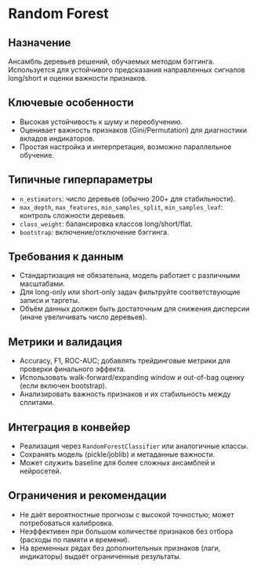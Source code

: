 # Random Forest

## Назначение
Ансамбль деревьев решений, обучаемых методом бэггинга. Используется для устойчивого предсказания направленных сигналов long/short и оценки важности признаков.

## Ключевые особенности
- Высокая устойчивость к шуму и переобучению.
- Оценивает важность признаков (Gini/Permutation) для диагностики вкладов индикаторов.
- Простая настройка и интерпретация, возможно параллельное обучение.

## Типичные гиперпараметры
- `n_estimators`: число деревьев (обычно 200+ для стабильности).
- `max_depth`, `max_features`, `min_samples_split`, `min_samples_leaf`: контроль сложности деревьев.
- `class_weight`: балансировка классов long/short/flat.
- `bootstrap`: включение/отключение бэггинга.

## Требования к данным
- Стандартизация не обязательна, модель работает с различными масштабами.
- Для long-only или short-only задач фильтруйте соответствующие записи и таргеты.
- Объём данных должен быть достаточным для снижения дисперсии (иначе увеличивать число деревьев).

## Метрики и валидация
- Accuracy, F1, ROC-AUC; добавлять трейдинговые метрики для проверки финального эффекта.
- Использовать walk-forward/expanding window и out-of-bag оценку (если включен bootstrap).
- Анализировать важность признаков и их стабильность между сплитами.

## Интеграция в конвейер
- Реализация через `RandomForestClassifier` или аналогичные классы.
- Сохранять модель (pickle/joblib) и метаданные важности.
- Может служить baseline для более сложных ансамблей и нейросетей.

## Ограничения и рекомендации
- Не даёт вероятностные прогнозы с высокой точностью; может потребоваться калибровка.
- Неэффективен при большом количестве признаков без отбора (расходы по памяти и времени).
- На временных рядах без дополнительных признаков (лаги, индикаторы) выдаёт ограниченные результаты.
